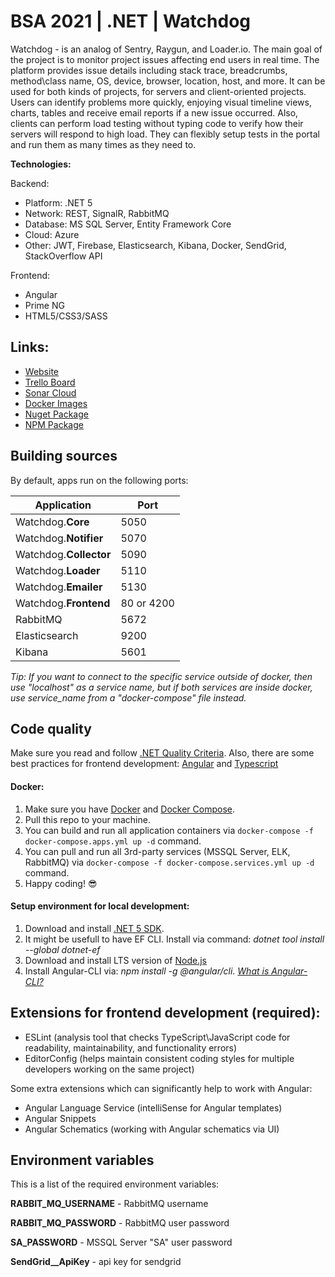 # BSA 2021 | .NET | Watchdog

Watchdog - is an analog of Sentry, Raygun, and Loader.io. The main goal of the project is to monitor project issues affecting end users in real time. The platform provides issue details including stack trace, breadcrumbs, method\class name, OS, device, browser, location, host, and more. It can be used for both kinds of projects, for servers and client-oriented projects. Users can identify problems more quickly, enjoying visual timeline views, charts, tables and receive email reports if a new issue occurred. Also, clients can perform load testing without typing code to verify how their servers will respond to high load. They can flexibly setup tests in the portal and run them as many times as they need to.

**Technologies:**

Backend:
- Platform: .NET 5
- Network: REST, SignalR, RabbitMQ
- Database: MS SQL Server, Entity Framework Core
- Cloud: Azure
- Other: JWT, Firebase, Elasticsearch, Kibana, Docker, SendGrid, StackOverflow API

Frontend:
- Angular
- Prime NG
- HTML5/CSS3/SASS

## Links:
- [Website](https://bsa-watchdog.westeurope.cloudapp.azure.com)
- [Trello Board](https://trello.com/b/2bsvclRE/watchdog)
- [Sonar Cloud](https://sonarcloud.io/dashboard?id=BinaryStudioAcademy_bsa-2021-watchdog)
- [Docker Images](https://hub.docker.com/repositories/vobilyk)
- [Nuget Package](https://github.com/WatchDogBSA/watchdog-dotnet)
- [NPM Package](https://github.com/WatchDogBSA/watchdog-js)

## Building sources
By default, apps run on the following ports:

| Application | Port |
|-|-|
| Watchdog.**Core** | 5050 |
| Watchdog.**Notifier** | 5070 |
| Watchdog.**Collector** | 5090 |
| Watchdog.**Loader** | 5110 |
| Watchdog.**Emailer** | 5130 |
| Watchdog.**Frontend** | 80 or 4200 |
| RabbitMQ | 5672 |
| Elasticsearch | 9200 |
| Kibana | 5601 |

*Tip: If you want to connect to the specific service outside of docker, then use "localhost" as a service name, but if both services are inside docker, use service_name from a "docker-compose" file instead.*

## Code quality
Make sure you read and follow [.NET Quality Criteria](https://github.com/BinaryStudioAcademy/quality-criteria/blob/production/source/dotnet.md).
Also, there are some best practices for frontend development: [Angular](https://angular.io/guide/styleguide) and [Typescript](https://google.github.io/styleguide/tsguide.html)

#### Docker:
1. Make sure you have [Docker](https://www.docker.com) and [Docker Compose](https://docs.docker.com/compose/install).
2. Pull this repo to your machine.
3. You can build and run all application containers via `docker-compose -f docker-compose.apps.yml up -d` command.
4. You can pull and run all 3rd-party services (MSSQL Server, ELK, RabbitMQ) via `docker-compose -f docker-compose.services.yml up -d` command.
6. Happy coding! :sunglasses:

#### Setup environment for local development:
1. Download and install [.NET 5 SDK](https://dotnet.microsoft.com/download).
2. It might be usefull to have EF CLI. Install via command: *dotnet tool install --global dotnet-ef*
3. Download and install LTS version of [Node.js](https://nodejs.org/en/)
4. Install Angular-CLI via: *npm install -g @angular/cli*. *[What is Angular-CLI?](https://angular.io/cli)*

## Extensions for frontend development (required):
 - ESLint  (analysis tool that checks TypeScript\JavaScript code for readability, maintainability, and functionality errors)
 - EditorConfig  (helps maintain consistent coding styles for multiple developers working on the same project)
 
Some extra extensions which can significantly help to work with Angular:
- Angular Language Service (intelliSense for Angular templates)
- Angular Snippets
- Angular Schematics (working with Angular schematics via UI)

## Environment variables
This is a list of the required environment variables:


**RABBIT_MQ_USERNAME** - RabbitMQ username

**RABBIT_MQ_PASSWORD** - RabbitMQ user password

**SA_PASSWORD** - MSSQL Server "SA" user password

**SendGrid__ApiKey** - api key for sendgrid

